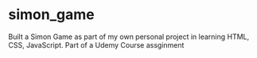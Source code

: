# simon_game
Built a Simon Game as part of my own personal project in learning HTML, CSS, JavaScript. Part of a Udemy Course assginment
